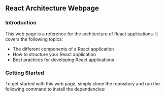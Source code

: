 ## React Architecture Webpage

### Introduction

This web page is a reference for the architecture of React applications. It covers the following topics:

* The different components of a React application
* How to structure your React application
* Best practices for developing React applications

### Getting Started

To get started with this web page, simply clone the repository and run the following command to install the dependencies:

